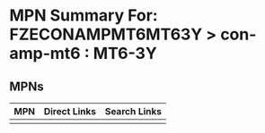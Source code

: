 



# MPN Summary For: FZECONAMPMT6MT63Y > con-amp-mt6 : MT6-3Y

## MPNs
  

|MPN|Direct Links|Search Links|
| :--- | :--- | :--- |
||||
